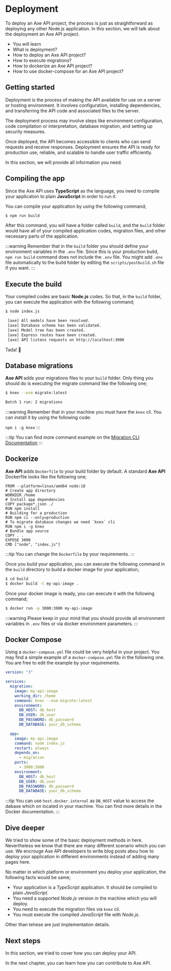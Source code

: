 # Deployment

<p class="description">
To deploy an Axe API project, the process is just as straightforward as deploying any other Node.js application. In this section, we will talk about the deployment an Axe API project.
</p>

<ul class="intro">
  <li>You will learn</li>
  <li>What is deployment?</li>
  <li>How to deploy an Axe API project?</li>
  <li>How to execute migrations?</li>
  <li>How to dockerize an Axe API project?</li>
  <li>How to use docker-compose for an Axe API project?</li>
</ul>

## Getting started

Deployment is the process of making the API available for use on a server or hosting environment. It involves configuration, installing dependencies, and transferring the API code and associated files to the server.

The deployment process may involve steps like environment configuration, code compilation or interpretation, database migration, and setting up security measures.

Once deployed, the API becomes accessible to clients who can send requests and receive responses. Deployment ensures the API is ready for production use, reliable, and scalable to handle user traffic efficiently.

In this section, we will provide all information you need.

## Compiling the app

Since the Axe API uses **TypeScript** as the language, you need to compile your application to plain **JavaScript** in order to run it.

You can compile your application by using the following command;

```bash
$ npm run build
```

After this command, you will have a folder called `build`, and the `build` folder would have all of your compiled application codes, migration files, and other necessary parts of the application.

:::warning
Remember that in the `build` folder you should define your environment variables in the `.env` file. Since this is your production build, `npm run build` command does not include the `.env` file. You might add `.env` file automatically to the build folder by editing the `scripts/postbuild.sh` file if you want.
:::

## Execute the build

Your compiled codes are basic **Node.js** codes. So that, in the `build` folder, you can execute the application with the following command;

```bash
$ node index.js

 [axe] All models have been resolved.
 [axe] Database schema has been validated.
 [axe] Model tree has been created.
 [axe] Express routes have been created.
 [axe] API listens requests on http://localhost:3000
```

Tada! :tada:

## Database migrations

**Axe API** adds your migrations files to your `build` folder. Only thing you should do is executing the migrate command like the following one;

```bash
$ knex --esm migrate:latest

Batch 1 run: 2 migrations
```

:::warning
Remember that in your machine you must have the `knex` cli. You can install it by using the following code:

`npm i -g knex`
:::

:::tip
You can find more command example on the [Migration CLI Documentation](https://knexjs.org/guide/migrations.html#migration-cli)
:::

## Dockerize

**Axe API** adds `Dockerfile` to your build folder by default. A standard **Axe API** Dockerfile looks like the following one;

```docker
FROM --platform=linux/amd64 node:18
# Create app directory
WORKDIR /home
# Install app dependencies
COPY package*.json ./
RUN npm install
# Building for a production
RUN npm ci --only=production
# To migrate database changes we need `knex` cli
RUN npm i -g knex
# Bundle app source
COPY . .
EXPOSE 3000
CMD ["node", "index.js"]
```

:::tip
You can change the `Dockerfile` by your requirements.
:::

Once you build your application, you can execute the following command in the `build` directory to build a docker image for your application;

```bash
$ cd build
$ docker build -t my-api-image .
```

Once your docker image is ready, you can execute it with the following command;

```bash
$ docker run -p 3000:3000 my-api-image
```

:::warning
Please keep in your mind that you should provide all environment variables in `.env` files or via docker environment parameters.
:::

## Docker Compose

Using a `docker-compose.yml` file could be very helpful in your project. You may find a simple example of a `docker-compose.yml` file in the following one. You are free to edit the example by your requirements.

```yaml
version: "3"

services:
  migration:
    image: my-api-image
    working_dir: /home
    command: knex --esm migrate:latest
    environment:
      DB_HOST: db_host
      DB_USER: db_user
      DB_PASSWORD: db_password
      DB_DATABASE: your_db_schema

  app:
    image: my-api-image
    command: node index.js
    restart: always
    depends_on:
      - migration
    ports:
      - 3000:3000
    environment:
      DB_HOST: db_host
      DB_USER: db_user
      DB_PASSWORD: db_password
      DB_DATABASE: your_db_schema
```

:::tip
You can use `host.docker.internal` as `DB_HOST` value to access the dabase which on located in your machine. You can find more details in the Docker documentation.
:::

## Dive deeper

We tried to show some of the basic deployment methods in here. Nevertheless we know that there are many different scenario which you can use. We encrouge Axe API developers to write blog posts abou how to deploy your application in different environments instead of adding many pages here.

No matter in which platform or environment you deploy your application, the following facts would be same;

- Your application is a _TypeScript_ application. It should be compiled to plain _JavaScript_.
- You need a supported _Node.js_ version in the machine which you will deploy.
- You need to execute the migration files via `knex` cli.
- You must execute the compiled _JavaScript_ file with _Node.js_.

Other than tehese are just implementation details.

## Next steps

In this section, we tried to cover how you can deploy your API.

In the next chapter, you can learn how you can contribute to Axe API.
